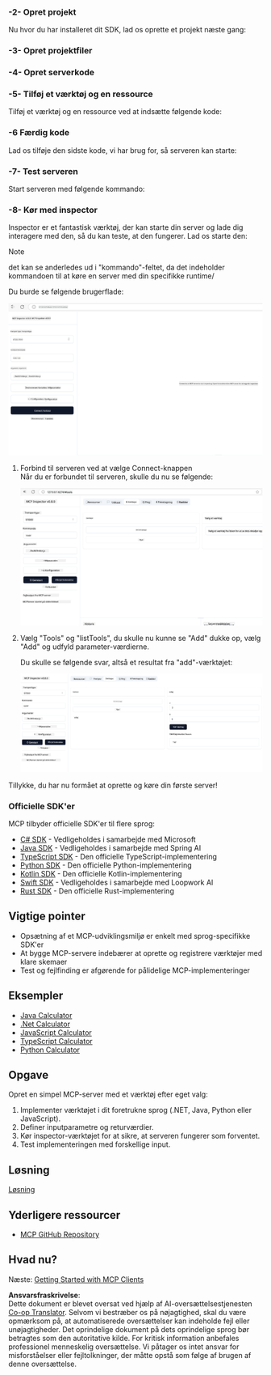 <!--
CO_OP_TRANSLATOR_METADATA:
{
  "original_hash": "37563349cd6894fe00489bf3b4d488ae",
  "translation_date": "2025-06-02T10:36:25+00:00",
  "source_file": "03-GettingStarted/01-first-server/README.md",
  "language_code": "da"
}
-->
### -2- Opret projekt

Nu hvor du har installeret dit SDK, lad os oprette et projekt næste gang:

### -3- Opret projektfiler

### -4- Opret serverkode

### -5- Tilføj et værktøj og en ressource

Tilføj et værktøj og en ressource ved at indsætte følgende kode:

### -6 Færdig kode

Lad os tilføje den sidste kode, vi har brug for, så serveren kan starte:

### -7- Test serveren

Start serveren med følgende kommando:

### -8- Kør med inspector

Inspector er et fantastisk værktøj, der kan starte din server og lade dig interagere med den, så du kan teste, at den fungerer. Lad os starte den:

> [!NOTE]
> det kan se anderledes ud i "kommando"-feltet, da det indeholder kommandoen til at køre en server med din specifikke runtime/

Du burde se følgende brugerflade:

![Connect](../../../../translated_images/connect.141db0b2bd05f096fb1dd91273771fd8b2469d6507656c3b0c9df4b3c5473929.da.png)

1. Forbind til serveren ved at vælge Connect-knappen  
   Når du er forbundet til serveren, skulle du nu se følgende:

   ![Connected](../../../../translated_images/connected.73d1e042c24075d386cacdd4ee7cd748c16364c277d814e646ff2f7b5eefde85.da.png)

2. Vælg "Tools" og "listTools", du skulle nu kunne se "Add" dukke op, vælg "Add" og udfyld parameter-værdierne.

   Du skulle se følgende svar, altså et resultat fra "add"-værktøjet:

   ![Result of running add](../../../../translated_images/ran-tool.a5a6ee878c1369ec1e379b81053395252a441799dbf23416c36ddf288faf8249.da.png)

Tillykke, du har nu formået at oprette og køre din første server!

### Officielle SDK'er

MCP tilbyder officielle SDK'er til flere sprog:  
- [C# SDK](https://github.com/modelcontextprotocol/csharp-sdk) - Vedligeholdes i samarbejde med Microsoft  
- [Java SDK](https://github.com/modelcontextprotocol/java-sdk) - Vedligeholdes i samarbejde med Spring AI  
- [TypeScript SDK](https://github.com/modelcontextprotocol/typescript-sdk) - Den officielle TypeScript-implementering  
- [Python SDK](https://github.com/modelcontextprotocol/python-sdk) - Den officielle Python-implementering  
- [Kotlin SDK](https://github.com/modelcontextprotocol/kotlin-sdk) - Den officielle Kotlin-implementering  
- [Swift SDK](https://github.com/modelcontextprotocol/swift-sdk) - Vedligeholdes i samarbejde med Loopwork AI  
- [Rust SDK](https://github.com/modelcontextprotocol/rust-sdk) - Den officielle Rust-implementering  

## Vigtige pointer

- Opsætning af et MCP-udviklingsmiljø er enkelt med sprog-specifikke SDK'er  
- At bygge MCP-servere indebærer at oprette og registrere værktøjer med klare skemaer  
- Test og fejlfinding er afgørende for pålidelige MCP-implementeringer  

## Eksempler

- [Java Calculator](../samples/java/calculator/README.md)  
- [.Net Calculator](../../../../03-GettingStarted/samples/csharp)  
- [JavaScript Calculator](../samples/javascript/README.md)  
- [TypeScript Calculator](../samples/typescript/README.md)  
- [Python Calculator](../../../../03-GettingStarted/samples/python)  

## Opgave

Opret en simpel MCP-server med et værktøj efter eget valg:  
1. Implementer værktøjet i dit foretrukne sprog (.NET, Java, Python eller JavaScript).  
2. Definer inputparametre og returværdier.  
3. Kør inspector-værktøjet for at sikre, at serveren fungerer som forventet.  
4. Test implementeringen med forskellige input.  

## Løsning

[Løsning](./solution/README.md)

## Yderligere ressourcer

- [MCP GitHub Repository](https://github.com/microsoft/mcp-for-beginners)

## Hvad nu?

Næste: [Getting Started with MCP Clients](/03-GettingStarted/02-client/README.md)

**Ansvarsfraskrivelse**:  
Dette dokument er blevet oversat ved hjælp af AI-oversættelsestjenesten [Co-op Translator](https://github.com/Azure/co-op-translator). Selvom vi bestræber os på nøjagtighed, skal du være opmærksom på, at automatiserede oversættelser kan indeholde fejl eller unøjagtigheder. Det oprindelige dokument på dets oprindelige sprog bør betragtes som den autoritative kilde. For kritisk information anbefales professionel menneskelig oversættelse. Vi påtager os intet ansvar for misforståelser eller fejltolkninger, der måtte opstå som følge af brugen af denne oversættelse.